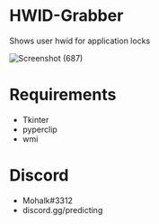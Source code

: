 # HWID-Grabber
Shows user hwid for application locks

![Screenshot (687)](https://user-images.githubusercontent.com/45693149/235300130-9391220a-d8ac-4a52-9241-4eda3dbfb44f.png)


# Requirements
- Tkinter
- pyperclip
- wmi

# Discord
 - Mohalk#3312
 - discord.gg/predicting
